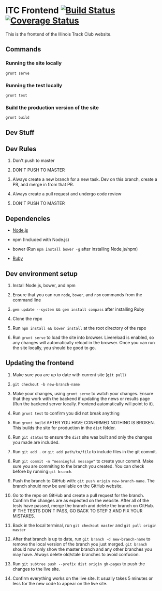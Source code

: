 # ITC Frontend [![Build Status](https://travis-ci.org/mkreiser/ITC-Frontend.svg?branch=master)](https://travis-ci.org/mkreiser/ITC-Frontend) [![Coverage Status](https://coveralls.io/repos/github/mkreiser/ITC-Frontend/badge.svg?branch=master)](https://coveralls.io/github/mkreiser/ITC-Frontend?branch=master)

This is the frontend of the Illinois Track Club website.

## Commands

### Running the site locally

    grunt serve

### Running the test locally

    grunt test

### Build the production version of the site

    grunt build


## Dev Stuff

## Dev Rules

1. Don't push to master

2. DON'T PUSH TO MASTER

3. Always create a new branch for a new task. Dev on this branch, create a PR, and merge in from that PR.

4. Always create a pull request and undergo code review

5. DON'T PUSH TO MASTER

## Dependencies

* [Node.js](https://nodejs.org/en/download/)

* npm (Included with Node.js)

* bower (Run `npm install bower -g` after installing Node.js/npm)

* [Ruby](http://rubyinstaller.org/downloads/)

## Dev environment setup

1. Install Node.js, bower, and npm

2. Ensure that you can run `node`, `bower`, and `npm` commands from the command line

3. `gem update --system && gem install compass` after installing Ruby

4. Clone the repo

5. Run `npm install && bower install` at the root directory of the repo

6. Run `grunt serve` to load the site into browser. Livereload is enabled, so any changes will automatically reload in the browser. Once you can run the site locally, you should be good to go.

## Updating the frontend

1. Make sure you are up to date with current site (`git pull`)

2. `git checkout -b new-branch-name`

3. Make your changes, using `grunt serve` to watch your changes. Ensure that they work with the backend if updating the news or results page (Run the backend server locally. Frontend automatically will point to it).

4. Run `grunt test` to confirm you did not break anything

5. Run `grunt build` AFTER YOU HAVE CONFIRMED NOTHING IS BROKEN. This builds the site for production in the `dist` folder.

6. Run `git status` to ensure the `dist` site was built and only the changes you made are included.

7. Run `git add .` or `git add path/to/file` to include files in the git commit.

8. Run `git commit -m "meaningful message"` to create your commit. Make sure you are commiting to the branch you created. You can check before by running `git branch`.

9. Push the branch to GitHub with: `git push origin new-branch-name`. The branch should now be available on the GitHub website.

10. Go to the repo on GitHub and create a pull request for the branch. Confirm the changes are as expected on the website. After all of the tests have passed, merge the branch and delete the branch on GitHub. IF THE TESTS DON'T PASS, GO BACK TO STEP 3 AND FIX YOUR MISTAKES.

11. Back in the local terminal, run `git checkout master` and `git pull origin master`

12. After that branch is up to date, run `git branch -d new-branch-name` to remove the local version of the branch you just merged. `git branch` should now only show the master branch and any other branches you may have. Always delete old/stale branches to avoid confusion.

13. Run `git subtree push --prefix dist origin gh-pages` to push the changes to the live site.

14. Confirm everything works on the live site. It usually takes 5 minutes or less for the new code to appear on the live site.
